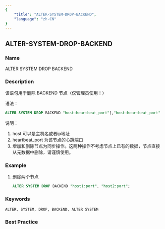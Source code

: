 ```yaml
---
{
    "title": "ALTER-SYSTEM-DROP-BACKEND",
    "language": "zh-CN"
}
---
```


<!--
Licensed to the Apache Software Foundation (ASF) under one
or more contributor license agreements.  See the NOTICE file
distributed with this work for additional information
regarding copyright ownership.  The ASF licenses this file
to you under the Apache License, Version 2.0 (the
"License"); you may not use this file except in compliance
with the License.  You may obtain a copy of the License at

  http://www.apache.org/licenses/LICENSE-2.0

Unless required by applicable law or agreed to in writing,
software distributed under the License is distributed on an
"AS IS" BASIS, WITHOUT WARRANTIES OR CONDITIONS OF ANY
KIND, either express or implied.  See the License for the
specific language governing permissions and limitations
under the License.
-->

## ALTER-SYSTEM-DROP-BACKEND

### Name

ALTER SYSTEM DROP BACKEND

### Description

该语句用于删除 BACKEND 节点（仅管理员使用！）

语法：

```sql
ALTER SYSTEM DROP BACKEND "host:heartbeat_port"[,"host:heartbeat_port"...]
```

说明：

1. host 可以是主机名或者ip地址
2. heartbeat_port 为该节点的心跳端口
3. 增加和删除节点为同步操作。这两种操作不考虑节点上已有的数据，节点直接从元数据中删除，请谨慎使用。

### Example

1. 删除两个节点

   ```sql
   ALTER SYSTEM DROP BACKEND "host1:port", "host2:port";
   ```

### Keywords

    ALTER, SYSTEM, DROP, BACKEND, ALTER SYSTEM

### Best Practice

